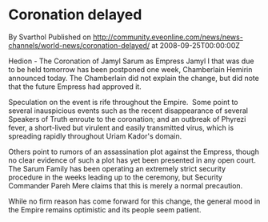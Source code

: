 # Coronation delayed
By Svarthol
Published on http://community.eveonline.com/news/news-channels/world-news/coronation-delayed/ at 2008-09-25T00:00:00Z

<!-- -->

Hedion - The Coronation of Jamyl Sarum as Empress Jamyl I that was due to be held tomorrow has been postponed one week, Chamberlain Hemirin announced today. The Chamberlain did not explain the change, but did note that the future Empress had approved it.

Speculation on the event is rife throughout the Empire.&nbsp; Some point to several inauspicious events such as the recent disappearance of several Speakers of Truth enroute to the coronation; and an outbreak of Phyrezi fever, a short-lived but virulent and easily transmitted virus, which is spreading rapidly throughout Uriam Kador's domain.&nbsp;

Others point to rumors of an assassination plot against the Empress, though no clear evidence of such a plot has yet been presented in any open court. The Sarum Family has been operating an extremely strict security procedure in the weeks leading up to the ceremony, but Security Commander Pareh Mere claims that this is merely a normal precaution.

While no firm reason has come forward for this change, the general mood in the Empire remains optimistic and its people seem patient.

&nbsp;

